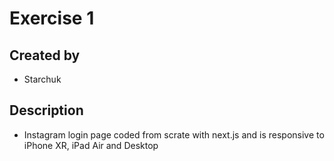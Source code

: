 # Exercise 1

## Created by

- Starchuk

## Description

- Instagram login page coded from scrate with next.js and is responsive to iPhone XR, iPad Air and Desktop
